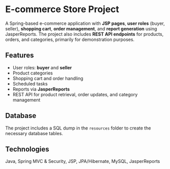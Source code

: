 # E-commerce Store Project

A Spring-based e-commerce application with **JSP pages**, **user roles** (buyer, seller), **shopping cart**, **order management**, and **report generation** using JasperReports. The project also includes **REST API endpoints** for products, orders, and categories, primarily for demonstration purposes.  

## Features
- User roles: **buyer** and **seller**  
- Product categories  
- Shopping cart and order handling  
- Scheduled tasks  
- Reports via **JasperReports**  
- REST API for product retrieval, order updates, and category management  

## Database
The project includes a SQL dump in the `resources` folder to create the necessary database tables.

## Technologies
Java, Spring MVC & Security, JSP, JPA/Hibernate, MySQL, JasperReports  
